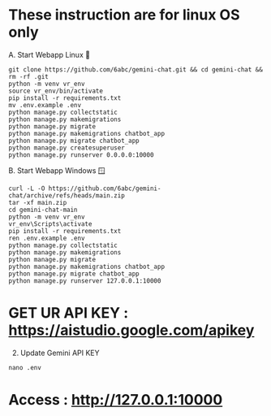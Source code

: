# These instruction are for linux OS only 

A. Start Webapp Linux 🐧
```
git clone https://github.com/6abc/gemini-chat.git && cd gemini-chat && rm -rf .git
python -m venv vr_env
source vr_env/bin/activate
pip install -r requirements.txt
mv .env.example .env
python manage.py collectstatic
python manage.py makemigrations
python manage.py migrate
python manage.py makemigrations chatbot_app
python manage.py migrate chatbot_app
python manage.py createsuperuser
python manage.py runserver 0.0.0.0:10000

```
B. Start Webapp Windows 🪟
```
curl -L -O https://github.com/6abc/gemini-chat/archive/refs/heads/main.zip
tar -xf main.zip
cd gemini-chat-main
python -m venv vr_env
vr_env\Scripts\activate
pip install -r requirements.txt
ren .env.example .env
python manage.py collectstatic
python manage.py makemigrations
python manage.py migrate
python manage.py makemigrations chatbot_app
python manage.py migrate chatbot_app
python manage.py runserver 127.0.0.1:10000

```
# GET UR API KEY : https://aistudio.google.com/apikey
2. Update Gemini API KEY
```
nano .env
```
# Access : http://127.0.0.1:10000

